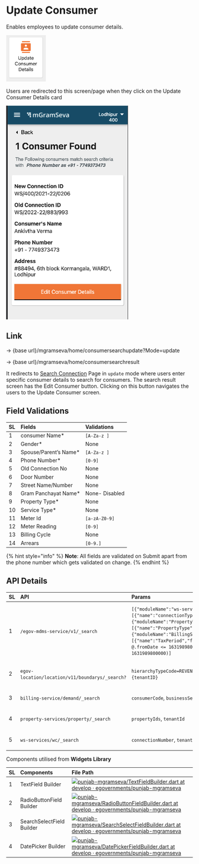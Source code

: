 # Update Consumer

Enables employees to update consumer details.

![](../../../../../.gitbook/assets/image%20%2879%29.png)

Users are redirected to this screen/page when they click on the Update Consumer Details card

![](../../../../../.gitbook/assets/image%20%2869%29.png)

## **Link** 

→ {base url}/mgramseva/home/consumersearchupdate?Mode=update

 → {base url}/mgramseva/home/consumersearchresult

It redirects to [Search Connection](https://digit-discuss.atlassian.net/wiki/spaces/DD/pages/1925316787) Page in `update` mode where users enter specific consumer details to search for consumers. The search result screen has the Edit Consumer button. Clicking on this button navigates the users to the Update Consumer screen.

## **Field Validations**

| **SL** | **Fields** | **Validations** |
| :--- | :--- | :--- |
| 1 | consumer Name\* | `[A-Za-z ]` |
| 2 | Gender\* | None |
| 3 | Spouse/Parent’s Name\* | `[A-Za-z ]` |
| 4 | Phone Number\* | `[0-9]` |
| 5 | Old Connection No | None |
| 6 | Door Number | None |
| 7 | Street Name/Number | None |
| 8 | Gram Panchayat Name\* | None- Disabled |
| 9 | Property Type\* | None |
| 10 | Service Type\* | None |
| 11 | Meter Id | `[a-zA-Z0-9]` |
| 12 | Meter Reading | `[0-9]` |
| 13 | Billing Cycle | None |
| 14 | Arrears | `[0-9.]` |

{% hint style="info" %}
**Note**: All fields are validated on Submit apart from the phone number which gets validated on change.
{% endhint %}

## **API Details**

| **SL** | **API** | **Params** | **Description** |
| :--- | :--- | :--- | :--- |
| 1 | `/egov-mdms-service/v1/_search` | `[{"moduleName":"ws-services-masters","masterDetails":[{"name":"connectionType"}]},{"moduleName":"PropertyTax","masterDetails":[{"name":"PropertyType"}]},{"moduleName":"BillingService","masterDetails":[{"name":"TaxPeriod","filter":"[?(@.service=='WS' && @.fromDate <= 1631989800000 && @.toDate >= 1631989800000)]` | To get the Property Type and service Type and billing cycle values for the Dropdown |
| 2 | `egov-location/location/v11/boundarys/_search?` | `hierarchyTypeCode=REVENUE&boundaryType=Locality&tenantId={tenantID}` | To get the values for Locality DropDow |
| 3 | `billing-service/demand/_search` | `consumerCode`, `businessService`, `tenantId` | To Fetch Demand Details |
| 4 | `property-services/property/_search` | `propertyIds`, `tenantId` | To Fetch Property Type |
| 5 | `ws-services/wc/_search` | `connectionNumber`, `tenantId` | On Demand this API is Made |

Components utilised from **Widgets Library**

| **SL** | **Components** | **File Path** |
| :--- | :--- | :--- |
| 1 | TextField Builder | [![](https://github.com/fluidicon.png)punjab-mgramseva/TextFieldBuilder.dart at develop · egovernments/punjab-mgramseva](https://github.com/egovernments/punjab-mgramseva/blob/develop/frontend/mgramseva/lib/widgets/TextFieldBuilder.dart) |
| 2 | RadioButtonField Builder | [![](https://github.com/fluidicon.png)punjab-mgramseva/RadioButtonFieldBuilder.dart at develop · egovernments/punjab-mgramseva](https://github.com/egovernments/punjab-mgramseva/blob/develop/frontend/mgramseva/lib/widgets/RadioButtonFieldBuilder.dart) |
| 3 | SearchSelectField Builder | [![](https://github.com/fluidicon.png)punjab-mgramseva/SearchSelectFieldBuilder.dart at develop · egovernments/punjab-mgramseva](https://github.com/egovernments/punjab-mgramseva/blob/develop/frontend/mgramseva/lib/widgets/SearchSelectFieldBuilder.dart) |
| 4 | DatePicker Builder | [![](https://github.com/fluidicon.png)punjab-mgramseva/DatePickerFieldBuilder.dart at develop · egovernments/punjab-mgramseva](https://github.com/egovernments/punjab-mgramseva/blob/develop/frontend/mgramseva/lib/widgets/DatePickerFieldBuilder.dart) |



